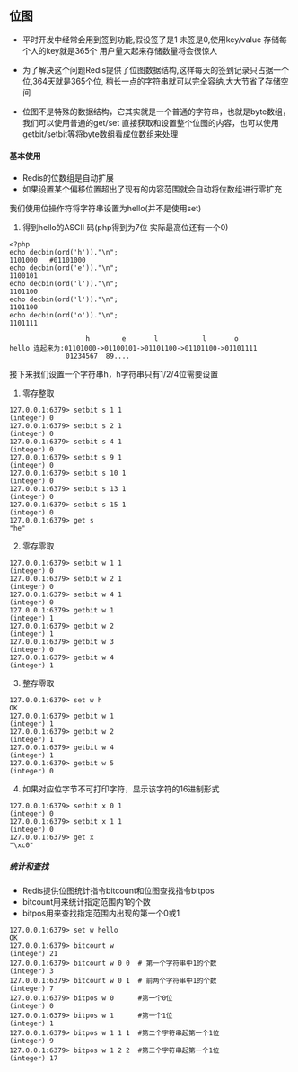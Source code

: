 ## 位图

* 平时开发中经常会用到签到功能,假设签了是1 未签是0,使用key/value 存储每个人的key就是365个
用户量大起来存储数量将会很惊人

* 为了解决这个问题Redis提供了位图数据结构,这样每天的签到记录只占据一个位,364天就是365个位,
稍长一点的字符串就可以完全容纳,大大节省了存储空间

* 位图不是特殊的数据结构，它其实就是一个普通的字符串，也就是byte数组，我们可以使用普通的get/set
直接获取和设置整个位图的内容，也可以使用getbit/setbit等将byte数组看成位数组来处理

#### 基本使用

* Redis的位数组是自动扩展
* 如果设置某个偏移位置超出了现有的内容范围就会自动将位数组进行零扩充

我们使用位操作符将字符串设置为hello(并不是使用set)

1. 得到hello的ASCII 码(php得到为7位 实际最高位还有一个0)
```
<?php
echo decbin(ord('h'))."\n";
1101000   #01101000
echo decbin(ord('e'))."\n";
1100101
echo decbin(ord('l'))."\n";
1101100
echo decbin(ord('l'))."\n";
1101100
echo decbin(ord('o'))."\n";
1101111

```

```
                   h        e       l           l       o
hello 连起来为:01101000->01100101->01101100->01101100->01101111
              01234567  89....
```

接下来我们设置一个字符串h，h字符串只有1/2/4位需要设置

1. 零存整取
```
127.0.0.1:6379> setbit s 1 1
(integer) 0
127.0.0.1:6379> setbit s 2 1
(integer) 0
127.0.0.1:6379> setbit s 4 1
(integer) 0
127.0.0.1:6379> setbit s 9 1
(integer) 0
127.0.0.1:6379> setbit s 10 1
(integer) 0
127.0.0.1:6379> setbit s 13 1
(integer) 0
127.0.0.1:6379> setbit s 15 1
(integer) 0
127.0.0.1:6379> get s
"he"

```

2. 零存零取
```
127.0.0.1:6379> setbit w 1 1
(integer) 0
127.0.0.1:6379> setbit w 2 1
(integer) 0
127.0.0.1:6379> setbit w 4 1
(integer) 0
127.0.0.1:6379> getbit w 1
(integer) 1
127.0.0.1:6379> getbit w 2
(integer) 1
127.0.0.1:6379> getbit w 3
(integer) 0
127.0.0.1:6379> getbit w 4
(integer) 1
```

3. 整存零取
````
127.0.0.1:6379> set w h
OK
127.0.0.1:6379> getbit w 1
(integer) 1
127.0.0.1:6379> getbit w 2
(integer) 1
127.0.0.1:6379> getbit w 4
(integer) 1
127.0.0.1:6379> getbit w 5
(integer) 0
````

4. 如果对应位字节不可打印字符，显示该字符的16进制形式
```
127.0.0.1:6379> setbit x 0 1
(integer) 0
127.0.0.1:6379> setbit x 1 1
(integer) 0
127.0.0.1:6379> get x
"\xc0"
```

##### 统计和查找

* Redis提供位图统计指令bitcount和位图查找指令bitpos
* bitcount用来统计指定范围内1的个数
* bitpos用来查找指定范围内出现的第一个0或1

```
127.0.0.1:6379> set w hello
OK
127.0.0.1:6379> bitcount w  
(integer) 21
127.0.0.1:6379> bitcount w 0 0  # 第一个字符串中1的个数
(integer) 3
127.0.0.1:6379> bitcount w 0 1  # 前两个字符串中1的个数
(integer) 7
127.0.0.1:6379> bitpos w 0      #第一个0位
(integer) 0
127.0.0.1:6379> bitpos w 1      #第一个1位
(integer) 1
127.0.0.1:6379> bitpos w 1 1 1  #第二个字符串起第一个1位
(integer) 9
127.0.0.1:6379> bitpos w 1 2 2  #第三个字符串起第一个1位
(integer) 17

```

